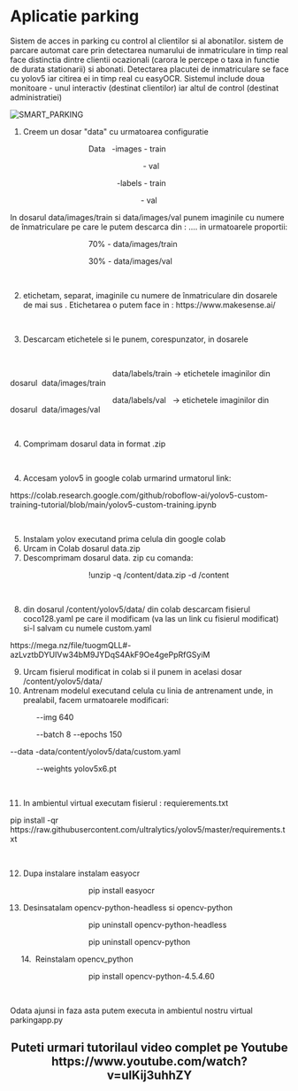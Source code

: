 # Aplicatie parking
Sistem de acces in parking cu control al clientilor si al abonatilor. sistem de parcare automat care prin detectarea numarului de inmatriculare in timp real face distinctia dintre clientii ocazionali (carora le percepe o taxa in functie de durata stationarii) si abonati. 
Detectarea placutei de inmatriculare se face cu yolov5 iar citirea ei in timp real cu easyOCR.
Sistemul include doua monitoare - unul interactiv (destinat clientilor) iar altul de control (destinat administratiei)

![SMART_PARKING](https://user-images.githubusercontent.com/124026170/217608443-adf01e1c-5dd5-49ee-88a8-dc672d218234.png)


<ol>
<li>Creem un dosar "data" cu urmatoarea configuratie</li>
</ol>
<p>&nbsp;&nbsp;&nbsp;&nbsp;&nbsp;&nbsp;&nbsp;&nbsp;&nbsp;&nbsp;&nbsp;&nbsp;&nbsp;&nbsp;&nbsp;&nbsp;&nbsp;&nbsp;&nbsp;&nbsp;&nbsp;&nbsp;&nbsp;&nbsp;&nbsp;&nbsp;&nbsp;&nbsp;&nbsp;&nbsp;&nbsp;&nbsp;&nbsp;&nbsp;&nbsp; Data&nbsp;&nbsp; -images - train</p>
<p>&nbsp;&nbsp;&nbsp;&nbsp;&nbsp;&nbsp;&nbsp;&nbsp;&nbsp;&nbsp;&nbsp;&nbsp;&nbsp;&nbsp;&nbsp;&nbsp;&nbsp;&nbsp;&nbsp;&nbsp;&nbsp;&nbsp;&nbsp;&nbsp;&nbsp;&nbsp;&nbsp;&nbsp;&nbsp;&nbsp;&nbsp;&nbsp;&nbsp;&nbsp;&nbsp;&nbsp;&nbsp;&nbsp;&nbsp;&nbsp;&nbsp;&nbsp;&nbsp;&nbsp;&nbsp;&nbsp;&nbsp;&nbsp;&nbsp;&nbsp;&nbsp;&nbsp;&nbsp;&nbsp;&nbsp;&nbsp;&nbsp;&nbsp; &nbsp;&nbsp;- val</p>
<p>&nbsp;&nbsp;&nbsp;&nbsp;&nbsp;&nbsp;&nbsp;&nbsp;&nbsp;&nbsp;&nbsp;&nbsp;&nbsp;&nbsp;&nbsp;&nbsp;&nbsp;&nbsp;&nbsp;&nbsp;&nbsp;&nbsp;&nbsp;&nbsp;&nbsp;&nbsp;&nbsp;&nbsp;&nbsp;&nbsp;&nbsp;&nbsp;&nbsp;&nbsp;&nbsp;&nbsp;&nbsp;&nbsp;&nbsp;&nbsp;&nbsp;&nbsp;&nbsp;&nbsp;&nbsp;&nbsp; &nbsp; -labels - train</p>
<p>&nbsp;&nbsp;&nbsp;&nbsp;&nbsp;&nbsp;&nbsp;&nbsp;&nbsp;&nbsp;&nbsp;&nbsp;&nbsp;&nbsp;&nbsp;&nbsp;&nbsp;&nbsp;&nbsp;&nbsp;&nbsp;&nbsp;&nbsp;&nbsp;&nbsp;&nbsp;&nbsp;&nbsp;&nbsp;&nbsp;&nbsp;&nbsp;&nbsp;&nbsp;&nbsp;&nbsp;&nbsp;&nbsp;&nbsp;&nbsp;&nbsp;&nbsp;&nbsp;&nbsp;&nbsp;&nbsp;&nbsp;&nbsp;&nbsp;&nbsp;&nbsp;&nbsp;&nbsp;&nbsp;&nbsp;&nbsp;&nbsp;&nbsp; &nbsp;- val</p>
<p>In dosarul data/images/train si data/images/val punem imaginile cu numere de &icirc;nmatriculare pe care le putem descarca din : .... in urmatoarele proportii:</p>
<p>&nbsp;&nbsp;&nbsp;&nbsp;&nbsp;&nbsp;&nbsp;&nbsp;&nbsp;&nbsp;&nbsp;&nbsp;&nbsp;&nbsp;&nbsp;&nbsp;&nbsp;&nbsp;&nbsp;&nbsp;&nbsp;&nbsp;&nbsp;&nbsp;&nbsp;&nbsp;&nbsp;&nbsp;&nbsp;&nbsp;&nbsp;&nbsp;&nbsp;&nbsp;&nbsp; 70% - data/images/train</p>
<p>&nbsp;&nbsp;&nbsp;&nbsp;&nbsp;&nbsp;&nbsp;&nbsp;&nbsp;&nbsp;&nbsp;&nbsp;&nbsp;&nbsp;&nbsp;&nbsp;&nbsp;&nbsp;&nbsp;&nbsp;&nbsp;&nbsp;&nbsp;&nbsp;&nbsp;&nbsp;&nbsp;&nbsp;&nbsp;&nbsp;&nbsp;&nbsp;&nbsp;&nbsp;&nbsp; 30% - data/images/val</p>
<p>&nbsp;</p>
<ol start="2">
<li>etichetam, separat, imaginile cu numere de &icirc;nmatriculare din dosarele de mai sus . Etichetarea o putem face in : https://www.makesense.ai/</li>
</ol>
<p>&nbsp;</p>
<ol start="3">
<li>Descarcam etichetele si le punem, corespunzator, in dosarele</li>
</ol>
<p>&nbsp;</p>
<p>&nbsp;&nbsp;&nbsp;&nbsp;&nbsp;&nbsp;&nbsp;&nbsp;&nbsp;&nbsp;&nbsp;&nbsp;&nbsp;&nbsp;&nbsp;&nbsp;&nbsp;&nbsp;&nbsp;&nbsp;&nbsp;&nbsp;&nbsp;&nbsp;&nbsp;&nbsp;&nbsp;&nbsp;&nbsp;&nbsp;&nbsp;&nbsp;&nbsp;&nbsp;&nbsp;&nbsp;&nbsp;&nbsp;&nbsp;&nbsp;&nbsp;&nbsp;&nbsp;&nbsp;&nbsp;&nbsp; data/labels/train -&gt; etichetele imaginilor din dosarul&nbsp; data/images/train</p>
<p>&nbsp;&nbsp;&nbsp;&nbsp;&nbsp;&nbsp;&nbsp;&nbsp;&nbsp;&nbsp;&nbsp;&nbsp;&nbsp;&nbsp;&nbsp;&nbsp;&nbsp;&nbsp;&nbsp;&nbsp;&nbsp;&nbsp;&nbsp;&nbsp;&nbsp;&nbsp;&nbsp;&nbsp;&nbsp;&nbsp;&nbsp;&nbsp;&nbsp;&nbsp;&nbsp;&nbsp;&nbsp;&nbsp;&nbsp;&nbsp;&nbsp;&nbsp;&nbsp;&nbsp;&nbsp;&nbsp; data/labels/val&nbsp;&nbsp; -&gt; etichetele imaginilor din dosarul&nbsp; data/images/val</p>
<p>&nbsp;</p>
<ol start="4">
<li>Comprimam dosarul data in format .zip</li>
</ol>
<p>&nbsp;</p>
<ol start="4">
<li>Accesam yolov5 in google colab urmarind urmatorul link:</li>
</ol>
<p>https://colab.research.google.com/github/roboflow-ai/yolov5-custom-training-tutorial/blob/main/yolov5-custom-training.ipynb</p>
<p>&nbsp;</p>
<ol start="5">
<li>Instalam yolov executand prima celula din google colab</li>
<li>Urcam in Colab dosarul data.zip</li>
<li>Descomprimam dosarul data. zip cu comanda:</li>
</ol>
<p>&nbsp;&nbsp;&nbsp;&nbsp;&nbsp;&nbsp;&nbsp;&nbsp;&nbsp;&nbsp;&nbsp;&nbsp;&nbsp;&nbsp;&nbsp;&nbsp;&nbsp;&nbsp;&nbsp;&nbsp;&nbsp;&nbsp;&nbsp;&nbsp;&nbsp;&nbsp;&nbsp;&nbsp;&nbsp;&nbsp;&nbsp;&nbsp;&nbsp;&nbsp;&nbsp; !unzip -q /content/data.zip -d /content</p>
<p>&nbsp;</p>
<ol start="8">
<li>din dosarul /content/yolov5/data/ din colab descarcam fisierul coco128.yaml pe care il modificam (va las un link cu fisierul modificat) si-l salvam cu numele custom.yaml</li>
</ol>
<p>https://mega.nz/file/tuogmQLL#-azLvztbDYUIVw34bM9JYDqS4AkF9Oe4gePpRfGSyiM</p>
<ol start="9">
<li>Urcam fisierul modificat in colab si il punem in acelasi dosar /content/yolov5/data/</li>
<li>Antrenam modelul executand celula cu linia de antrenament unde, in prealabil, facem urmatoarele modificari:</li>
</ol>
<p>&nbsp;&nbsp;&nbsp;&nbsp;&nbsp;&nbsp;&nbsp;&nbsp;&nbsp;&nbsp;&nbsp; --img 640</p>
<p>&nbsp;&nbsp;&nbsp;&nbsp;&nbsp;&nbsp;&nbsp;&nbsp;&nbsp;&nbsp;&nbsp; --batch 8 --epochs 150</p>
<p>--data -data/content/yolov5/data/custom.yaml</p>
<p>&nbsp;&nbsp;&nbsp;&nbsp;&nbsp;&nbsp;&nbsp;&nbsp;&nbsp;&nbsp;&nbsp; --weights yolov5x6.pt</p>
<p>&nbsp;</p>
<ol start="11">
<li>In ambientul virtual executam fisierul : requierements.txt</li>
</ol>
<p>pip install -qr https://raw.githubusercontent.com/ultralytics/yolov5/master/requirements.txt</p>
<p>&nbsp;&nbsp;&nbsp;&nbsp;&nbsp;&nbsp;&nbsp;&nbsp;&nbsp;&nbsp;&nbsp;&nbsp;&nbsp;&nbsp;&nbsp;&nbsp;&nbsp;&nbsp;&nbsp;&nbsp;&nbsp;&nbsp;&nbsp;&nbsp;&nbsp;&nbsp;&nbsp;&nbsp;&nbsp;&nbsp;&nbsp;&nbsp;&nbsp;&nbsp;&nbsp;&nbsp;&nbsp;&nbsp;&nbsp;&nbsp;&nbsp;&nbsp;&nbsp;&nbsp;&nbsp;&nbsp;</p>
<ol start="12">
<li>Dupa instalare instalam easyocr</li>
</ol>
<p>&nbsp;&nbsp;&nbsp;&nbsp;&nbsp;&nbsp;&nbsp;&nbsp;&nbsp;&nbsp;&nbsp;&nbsp;&nbsp;&nbsp;&nbsp;&nbsp;&nbsp;&nbsp;&nbsp;&nbsp;&nbsp;&nbsp;&nbsp;&nbsp;&nbsp;&nbsp;&nbsp;&nbsp;&nbsp;&nbsp;&nbsp;&nbsp;&nbsp;&nbsp;&nbsp; pip install easyocr</p>
<ol start="13">
<li>Desinsatalam opencv-python-headless si opencv-python</li>
</ol>
<p>&nbsp;&nbsp;&nbsp;&nbsp;&nbsp;&nbsp;&nbsp;&nbsp;&nbsp;&nbsp;&nbsp;&nbsp;&nbsp;&nbsp;&nbsp;&nbsp;&nbsp;&nbsp;&nbsp;&nbsp;&nbsp;&nbsp;&nbsp;&nbsp;&nbsp;&nbsp;&nbsp;&nbsp;&nbsp;&nbsp;&nbsp;&nbsp;&nbsp;&nbsp;&nbsp; pip uninstall opencv-python-headless</p>
<p>&nbsp;&nbsp;&nbsp;&nbsp;&nbsp;&nbsp;&nbsp;&nbsp;&nbsp;&nbsp;&nbsp;&nbsp;&nbsp;&nbsp;&nbsp;&nbsp;&nbsp;&nbsp;&nbsp;&nbsp;&nbsp;&nbsp;&nbsp;&nbsp;&nbsp;&nbsp;&nbsp;&nbsp;&nbsp;&nbsp;&nbsp;&nbsp;&nbsp;&nbsp;&nbsp; pip uninstall opencv-python</p>
<p>&nbsp; &nbsp; &nbsp;14.&nbsp; Reinstalam opencv_python</p>
<p>&nbsp;&nbsp;&nbsp;&nbsp;&nbsp;&nbsp;&nbsp;&nbsp;&nbsp;&nbsp;&nbsp;&nbsp;&nbsp;&nbsp;&nbsp;&nbsp;&nbsp;&nbsp;&nbsp;&nbsp;&nbsp;&nbsp;&nbsp;&nbsp;&nbsp;&nbsp;&nbsp;&nbsp;&nbsp;&nbsp;&nbsp;&nbsp;&nbsp;&nbsp;&nbsp; pip install opencv-python-4.5.4.60</p>
<p>&nbsp;</p>
<p>Odata ajunsi in faza asta putem executa in ambientul nostru virtual parkingapp.py</p>


<h2 style="text-align: center;">Puteti urmari tutorilaul video complet pe Youtube https://www.youtube.com/watch?v=uIKij3uhhZY</h2>
